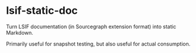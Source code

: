 # lsif-static-doc

Turn LSIF documentation (in Sourcegraph extension format) into static Markdown.

Primarily useful for snapshot testing, but also useful for actual consumption.
